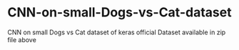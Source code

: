 # CNN-on-small-Dogs-vs-Cat-dataset
CNN on small Dogs vs Cat dataset of keras official
Dataset available in zip file above

